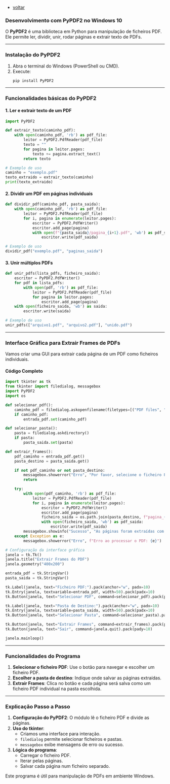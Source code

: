 - [voltar](https://github.com/0joseDark/modules/blob/main/README.md)
### Desenvolvimento com PyPDF2 no Windows 10

O **PyPDF2** é uma biblioteca em Python para manipulação de ficheiros PDF. Ele permite ler, dividir, unir, rodar páginas e extrair texto de PDFs.

---

### **Instalação do PyPDF2**

1. Abra o terminal do Windows (PowerShell ou CMD).
2. Execute:
   ```bash
   pip install PyPDF2
   ```

---

### **Funcionalidades básicas do PyPDF2**

#### 1. **Ler e extrair texto de um PDF**
```python
import PyPDF2

def extrair_texto(caminho_pdf):
    with open(caminho_pdf, 'rb') as pdf_file:
        leitor = PyPDF2.PdfReader(pdf_file)
        texto = ""
        for pagina in leitor.pages:
            texto += pagina.extract_text()
        return texto

# Exemplo de uso
caminho = "exemplo.pdf"
texto_extraido = extrair_texto(caminho)
print(texto_extraido)
```

#### 2. **Dividir um PDF em páginas individuais**
```python
def dividir_pdf(caminho_pdf, pasta_saida):
    with open(caminho_pdf, 'rb') as pdf_file:
        leitor = PyPDF2.PdfReader(pdf_file)
        for i, pagina in enumerate(leitor.pages):
            escritor = PyPDF2.PdfWriter()
            escritor.add_page(pagina)
            with open(f"{pasta_saida}/pagina_{i+1}.pdf", 'wb') as pdf_saida:
                escritor.write(pdf_saida)

# Exemplo de uso
dividir_pdf("exemplo.pdf", "paginas_saida")
```

#### 3. **Unir múltiplos PDFs**
```python
def unir_pdfs(lista_pdfs, ficheiro_saida):
    escritor = PyPDF2.PdfWriter()
    for pdf in lista_pdfs:
        with open(pdf, 'rb') as pdf_file:
            leitor = PyPDF2.PdfReader(pdf_file)
            for pagina in leitor.pages:
                escritor.add_page(pagina)
    with open(ficheiro_saida, 'wb') as saida:
        escritor.write(saida)

# Exemplo de uso
unir_pdfs(["arquivo1.pdf", "arquivo2.pdf"], "unido.pdf")
```

---

### **Interface Gráfica para Extrair Frames de PDFs**
Vamos criar uma GUI para extrair cada página de um PDF como ficheiros individuais.

#### **Código Completo**
```python
import tkinter as tk
from tkinter import filedialog, messagebox
import PyPDF2
import os

def selecionar_pdf():
    caminho_pdf = filedialog.askopenfilename(filetypes=[("PDF files", "*.pdf")])
    if caminho_pdf:
        entrada_pdf.set(caminho_pdf)

def selecionar_pasta():
    pasta = filedialog.askdirectory()
    if pasta:
        pasta_saida.set(pasta)

def extrair_frames():
    pdf_caminho = entrada_pdf.get()
    pasta_destino = pasta_saida.get()

    if not pdf_caminho or not pasta_destino:
        messagebox.showerror("Erro", "Por favor, selecione o ficheiro PDF e a pasta de destino.")
        return

    try:
        with open(pdf_caminho, 'rb') as pdf_file:
            leitor = PyPDF2.PdfReader(pdf_file)
            for i, pagina in enumerate(leitor.pages):
                escritor = PyPDF2.PdfWriter()
                escritor.add_page(pagina)
                ficheiro_saida = os.path.join(pasta_destino, f"pagina_{i+1}.pdf")
                with open(ficheiro_saida, 'wb') as pdf_saida:
                    escritor.write(pdf_saida)
        messagebox.showinfo("Sucesso", "As páginas foram extraídas com sucesso.")
    except Exception as e:
        messagebox.showerror("Erro", f"Erro ao processar o PDF: {e}")

# Configuração da interface gráfica
janela = tk.Tk()
janela.title("Extrair Frames do PDF")
janela.geometry("400x200")

entrada_pdf = tk.StringVar()
pasta_saida = tk.StringVar()

tk.Label(janela, text="Ficheiro PDF:").pack(anchor="w", padx=10)
tk.Entry(janela, textvariable=entrada_pdf, width=50).pack(padx=10)
tk.Button(janela, text="Selecionar PDF", command=selecionar_pdf).pack(pady=5)

tk.Label(janela, text="Pasta de Destino:").pack(anchor="w", padx=10)
tk.Entry(janela, textvariable=pasta_saida, width=50).pack(padx=10)
tk.Button(janela, text="Selecionar Pasta", command=selecionar_pasta).pack(pady=5)

tk.Button(janela, text="Extrair Frames", command=extrair_frames).pack(pady=10)
tk.Button(janela, text="Sair", command=janela.quit).pack(pady=10)

janela.mainloop()
```

---

### **Funcionalidades do Programa**

1. **Selecionar o ficheiro PDF**: Use o botão para navegar e escolher um ficheiro PDF.
2. **Escolher a pasta de destino**: Indique onde salvar as páginas extraídas.
3. **Extrair Frames**: Clica no botão e cada página será salva como um ficheiro PDF individual na pasta escolhida.

---

### **Explicação Passo a Passo**

1. **Configuração do PyPDF2**: O módulo lê o ficheiro PDF e divide as páginas.
2. **Uso do tkinter**: 
   - Criamos uma interface para interação.
   - `filedialog` permite selecionar ficheiros e pastas.
   - `messagebox` exibe mensagens de erro ou sucesso.
3. **Lógica do programa**:
   - Carregar o ficheiro PDF.
   - Iterar pelas páginas.
   - Salvar cada página num ficheiro separado.

Este programa é útil para manipulação de PDFs em ambiente Windows.

